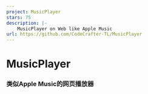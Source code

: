 ```yaml
---
project: MusicPlayer
stars: 75
description: |-
    MusicPlayer on Web like Apple Music
url: https://github.com/CodeCrafter-TL/MusicPlayer
---
```


<!-- Title -->
# MusicPlayer
<!-- Sub-title -->
### 类似Apple Music的网页播放器
<!-- Shelds -->

